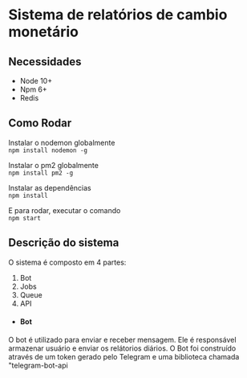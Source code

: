 <h1>Sistema de relatórios de cambio monetário</h1>

<h2>Necessidades</h2>

- Node 10+
- Npm 6+
- Redis


<h2>Como Rodar</h2>

Instalar o nodemon globalmente <br>
```npm install nodemon -g```

Instalar o pm2 globalmente <br>
```npm install pm2 -g```

Instalar as dependências <br>
```npm install ```

E para rodar, executar o comando <br>
```npm start```

<h2> Descrição do sistema </h2>

O sistema é composto em 4 partes:

1. Bot
2. Jobs
3. Queue
4. API

- <h4> Bot </h4>
O bot é utilizado para enviar e receber mensagem. Ele é responsável armazenar usuário e enviar os relátorios diários. 
O Bot foi construído através de um token gerado pelo Telegram e uma biblioteca chamada "telegram-bot-api
